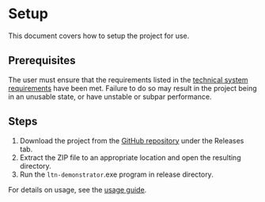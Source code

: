 # Setup

This document covers how to setup the project for use.

## Prerequisites

The user must ensure that the requirements listed in the [technical system requirements](/docs/technical_system_requirements.md) have been met. Failure to do so may result in the project being in an unusable state, or have unstable or subpar performance.

## Steps

1. Download the project from the [GitHub repository](https://github.com/2023-24-UoE-ECMM427/ltn-demonstrator) under the Releases tab.
2. Extract the ZIP file to an appropriate location and open the resulting directory.
3. Run the `ltn-demonstrator`.exe program in release directory.

For details on usage, see the [usage guide](/docs/usage.md).
